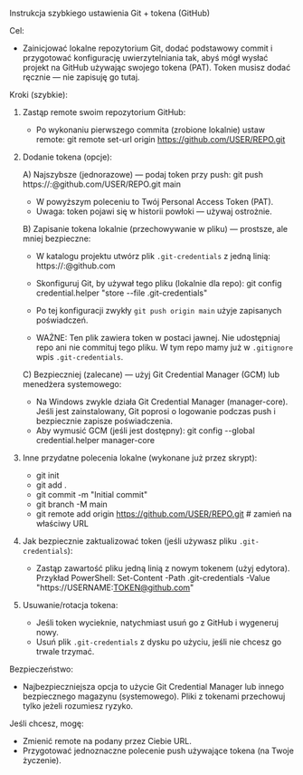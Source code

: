 Instrukcja szybkiego ustawienia Git + tokena (GitHub)

Cel:
- Zainicjować lokalne repozytorium Git, dodać podstawowy commit i przygotować konfigurację uwierzytelniania tak, abyś mógł wysłać projekt na GitHub używając swojego tokena (PAT). Token musisz dodać ręcznie — nie zapisuję go tutaj.

Kroki (szybkie):

1) Zastąp remote swoim repozytorium GitHub:
   - Po wykonaniu pierwszego commita (zrobione lokalnie) ustaw remote:
     git remote set-url origin https://github.com/USER/REPO.git

2) Dodanie tokena (opcje):

   A) Najszybsze (jednorazowe) — podaj token przy push:
      git push https://<USERNAME>:<TOKEN>@github.com/USER/REPO.git main

      - W powyższym poleceniu <TOKEN> to Twój Personal Access Token (PAT).
      - Uwaga: token pojawi się w historii powłoki — używaj ostrożnie.

   B) Zapisanie tokena lokalnie (przechowywanie w pliku) — prostsze, ale mniej bezpieczne:
      - W katalogu projektu utwórz plik `.git-credentials` z jedną linią:
        https://<USERNAME>:<TOKEN>@github.com

      - Skonfiguruj Git, by używał tego pliku (lokalnie dla repo):
        git config credential.helper "store --file .git-credentials"

      - Po tej konfiguracji zwykły `git push origin main` użyje zapisanych poświadczeń.

      - WAŻNE: Ten plik zawiera token w postaci jawnej. Nie udostępniaj repo ani nie commituj tego pliku. W tym repo mamy już w `.gitignore` wpis `.git-credentials`.

   C) Bezpieczniej (zalecane) — użyj Git Credential Manager (GCM) lub menedżera systemowego:
      - Na Windows zwykle działa Git Credential Manager (manager-core). Jeśli jest zainstalowany, Git poprosi o logowanie podczas push i bezpiecznie zapisze poświadczenia.
      - Aby wymusić GCM (jeśli jest dostępny):
        git config --global credential.helper manager-core

3) Inne przydatne polecenia lokalne (wykonane już przez skrypt):
   - git init
   - git add .
   - git commit -m "Initial commit"
   - git branch -M main
   - git remote add origin https://github.com/USER/REPO.git  # zamień na właściwy URL

4) Jak bezpiecznie zaktualizować token (jeśli używasz pliku `.git-credentials`):
   - Zastąp zawartość pliku jedną linią z nowym tokenem (użyj edytora). Przykład PowerShell:
     Set-Content -Path .git-credentials -Value "https://USERNAME:TOKEN@github.com"

5) Usuwanie/rotacja tokena:
   - Jeśli token wycieknie, natychmiast usuń go z GitHub i wygeneruj nowy.
   - Usuń plik `.git-credentials` z dysku po użyciu, jeśli nie chcesz go trwale trzymać.

Bezpieczeństwo:
- Najbezpieczniejsza opcja to użycie Git Credential Manager lub innego bezpiecznego magazynu (systemowego). Pliki z tokenami przechowuj tylko jeżeli rozumiesz ryzyko.

Jeśli chcesz, mogę:
- Zmienić remote na podany przez Ciebie URL.
- Przygotować jednoznaczne polecenie push używające tokena (na Twoje życzenie).
